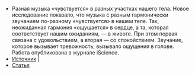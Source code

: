 
- Разная музыка «чувствуется» в разных участках нашего тела. Новое исследование показало, что музыка с разным гармонически звучанием по-разному «чувствуется» в нашем теле. Так, неожиданная гармония «ощущается» в сердце, а та, которая соответствует нашим ожиданиям, — в животе. При этом первая связана с удовольствием, а вторая — со спокойствием. Звучание, которое вызывает тревожность, вызывало ощущения в голове. Работа опубликована в журнале iScience.
 - [Источник](https://neuronovosti.ru/raznaya-muzyka-chuvstvuetsya-v-raznyh-uchastkah-nashego-tela/) |
 - [Статья](https://www.cell.com/iscience/fulltext/S2589-0042(24)00719-3?_returnURL=https%3A%2F%2Flinkinghub.elsevier.com%2Fretrieve%2Fpii%2FS2589004224007193%3Fshowall%3Dtrue)
